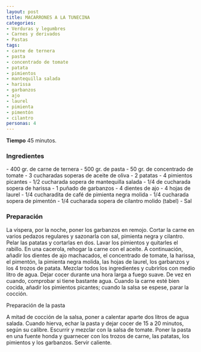 ```yaml
---
layout: post
title: MACARRONES A LA TUNECINA
categories:
- Verduras y legumbres
- Carnes y derivados
- Pastas
tags:
- carne de ternera
- pasta
- concentrado de tomate
- patata
- pimientos
- mantequilla salada
- harissa
- garbanzos
- ajo
- laurel
- pimienta
- pimentón
- cilantro
personas: 4 
---
```

<b>Tiempo</b> 45 minutos.

<h3>Ingredientes</h3>
- 400 gr. de carne de ternera
- 500 gr. de pasta
- 50 gr. de concentrado de tomate
- 3 cucharadas soperas de aceite de oliva
- 2 patatas
- 4 pimientos picantes
- 1/2 cucharada sopera de mantequilla salada
- 1/4 de cucharada sopera de harissa
- 1 puñado de garbanzos
- 4 dientes de ajo
- 4 hojas de laurel
- 1/4 cucharadita de café de pimienta negra molida
- 1/4 cucharada sopera de pimentón
- 1/4 cucharada sopera de cilantro molido (tabel) 
- Sal

<h3>Preparación</h3>
La víspera, por la noche, poner los garbanzos en remojo. Cortar la carne en varios pedazos regulares y sazonarla con sal, pimienta negra y cilantro. Pelar las patatas y cortarlas en dos. Lavar los pimientos y quitarles el rabillo. En una cacerola, rehogar la carne con el aceite. A continuación, añadir los dientes de ajo machacados, el concentrado de tomate, la harissa, el pimentón, la pimienta negra molida, las hojas de laurel, los garbanzos y los 4 trozos de patata. Mezclar todos los ingredientes y cubrirlos con medio litro de agua. Dejar cocer durante una hora larga a fuego suave. De vez en cuando, comprobar si tiene bastante agua. Cuando la carne esté bien cocida, añadir los pimientos picantes; cuando la salsa se espese, parar la cocción.

Preparación de la pasta

A mitad de cocción de la salsa, poner a calentar aparte dos litros de agua salada. Cuando hierva, echar la pasta y dejar cocer de 15 a 20 minutos, según su calibre. Escurrir y mezclar con la salsa de tomate. Poner la pasta en una fuente honda y guarnecer con los trozos de carne, las patatas, los pimientos y los garbanzos. Servir caliente.